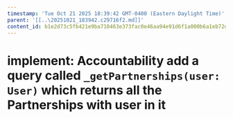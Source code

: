 ```yaml
---
timestamp: 'Tue Oct 21 2025 18:39:42 GMT-0400 (Eastern Daylight Time)'
parent: '[[..\20251021_183942.c29716f2.md]]'
content_id: b1e2d73c5fb421e9ba710463e373fac0e46aa94e91d6f1a000b6a1eb72de663a
---
```


# implement: Accountability add a query called `_getPartnerships(user: User)` which returns all the Partnerships with user in it
